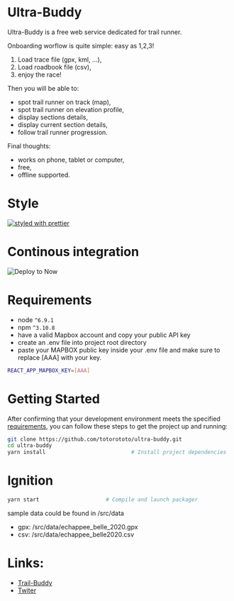 # Ultra-Buddy

Ultra-Buddy is a free web service dedicated for trail runner.

Onboarding worflow is quite simple: easy as 1,2,3!

1. Load trace file (gpx, kml, ...),
2. Load roadbook file (csv),
3. enjoy the race!

Then you will be able to:

- spot trail runner on track (map),
- spot trail runner on elevation profile,
- display sections details,
- display current section details,
- follow trail runner progression.

Final thoughts:

- works on phone, tablet or computer,
- free,
- offline supported.

# Style

[![styled with prettier](https://img.shields.io/badge/styled_with-prettier-ff69b4.svg)](https://github.com/prettier/prettier)

# Continous integration

![Deploy to Now](https://badgen.net/badge/%E2%96%B2%20Deploy%20to%20Now/$%20now%20totorototo%2Fultra-buddy/black)

# Requirements

- node `^6.9.1`
- npm `^3.10.8`
- have a valid Mapbox account and copy your public API key
- create an .env file into project root directory
- paste your MAPBOX public key inside your .env file and make sure to replace [AAA] with your key.

```bash
REACT_APP_MAPBOX_KEY=[AAA]
```

# Getting Started

After confirming that your development environment meets the specified [requirements](#requirements), you can follow these steps to get the project up and running:

```bash
git clone https://github.com/totorototo/ultra-buddy.git
cd ultra-buddy
yarn install                           # Install project dependencies
```

# Ignition

```bash
yarn start                     # Compile and launch packager
```

sample data could be found in /src/data

- gpx: /src/data/echappee_belle_2020.gpx
- csv: /src/data/echappee_belle2020.csv

# Links:

- [Trail-Buddy](https://ultra-buddy.now.sh/)
- [Twiter](https://twitter.com/LLogicielle)
